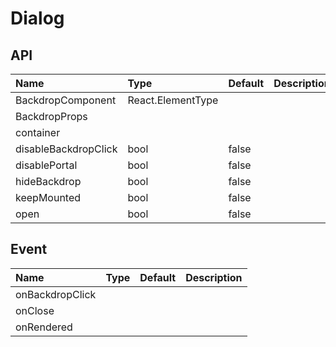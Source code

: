 # Dialog

## API

| Name                 | Type              | Default | Description |
| :------------------- | :---------------- | :------ | :---------- |
| BackdropComponent    | React.ElementType |         |             |
| BackdropProps        |                   |         |             |
| container            |                   |         |             |
| disableBackdropClick | bool              | false   |             |
| disablePortal        | bool              | false   |             |
| hideBackdrop         | bool              | false   |             |
| keepMounted          | bool              | false   |             |
| open                 | bool              | false   |             |

## Event

| Name            | Type | Default | Description |
| :-------------- | :--- | :------ | :---------- |
| onBackdropClick |      |         |             |
| onClose         |      |         |             |
| onRendered      |      |         |             |
